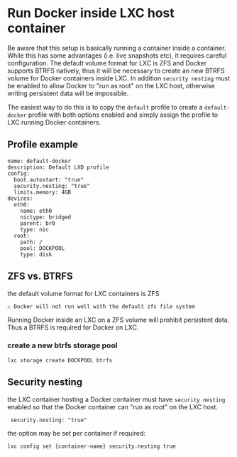 # Run Docker inside LXC host container

Be aware that this setup is basically running a container inside a container. While this has some advantages (i.e. live snapshots etc), it requires careful configuration. 
The default volume format for LXC is ZFS and Docker supports BTRFS natively, thus it will be necessary to create an new BTRFS volume for Docker containers inside LXC. 
In addition `security nesting` must be enabled to allow Docker to "run as root" on the LXC host, otherwise writing persistent data will be impossible. 

The easiest way to do this is to copy the `default` profile to create a `default-docker` profile with both options enabled and simply assign the profile to LXC running Docker containers.

## Profile example

```
name: default-docker
description: Default LXD profile
config:
  boot.autostart: "true"
  security.nesting: "true"
  limits.memory: 4GB
devices:
  eth0:
    name: eth0
    nictype: bridged
    parent: br0
    type: nic
  root:
    path: /
    pool: DOCKPOOL
    type: disk
``` 

## ZFS vs. BTRFS
the default volume format for LXC containers is ZFS

```⚠️ Docker will not run well with the default zfs file system```

Running Docker inside an LXC on a ZFS volume will prohibit persistent data. Thus a BTRFS is required for Docker on LXC.

### create a new btrfs storage pool

```lxc storage create DOCKPOOL btrfs```

##  Security nesting
the LXC container hosting a Docker container must have `security nesting` enabled so that the Docker container can "run as root" on the LXC host.

` security.nesting: "true"`

the option may be set per container if required:

`lxc config set {container-name} security.nesting true`

